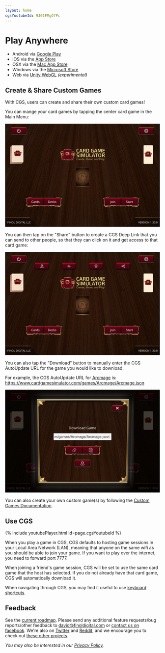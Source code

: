 ```yaml
---
layout: home
cgsYoutubeId: 9J01FMgO7Pc
---
```


# Play Anywhere
- Android via [Google Play](https://play.google.com/store/apps/details?id=com.finoldigital.cardgamesim)
- iOS via the [App Store](https://itunes.apple.com/us/app/card-game-simulator/id1392877362?ls=1&mt=8)
- OSX via the [Mac App Store](https://itunes.apple.com/us/app/card-game-simulator/id1398206553?ls=1&mt=12)
- Windows via the [Microsoft Store](https://www.microsoft.com/store/apps/9N96N5S4W3J0)
- Web via [Unity WebGL](playcgs.html) *(experimental)*

## Create & Share Custom Games
With CGS, users can create and share their own custom card games!

You can mange your card games by tapping the center card game in the Main Menu:

![Main Menu Image](assets/img/mainmenu.webp)

You can then tap on the "Share" button to create a CGS Deep Link that you can send to other people, so that they can click on it and get access to that card game:

![Game Selection Menu Image](assets/img/selectionmenu.webp)

You can also tap the "Download" button to manually enter the CGS AutoUpdate URL for the game you would like to download.

For example, the CGS AutoUpdate URL for [Arcmage](https://arcmage.org/) is: https://www.cardgamesimulator.com/games/Arcmage/Arcmage.json

![Game Download Menu Image](assets/img/downloadmenu.webp)

You can also create your own custom game(s) by following the [Custom Games Documentation](custom.html).

## Use CGS

{% include youtubePlayer.html id=page.cgsYoutubeId %}

When you play a game in CGS, CGS defaults to hosting game sessions in your Local Area Network (LAN), meaning that anyone on the same wifi as you should be able to join your game. If you want to play over the internet, you need to forward port 7777.

When joining a friend's game session, CGS will be set to use the same card game that the host has selected. If you do not already have that card game, CGS will automatically download it.

When navigating through CGS, you may find it useful to use [keyboard shortcuts](keyboard.html).

## Feedback
See the [current roadmap](roadmap.html). Please send any additional feature requests/bug reports/other feedback to <david@finoldigital.com> or [contact us on facebook](https://www.facebook.com/cardgamesimulator/). We're also on [Twitter](https://twitter.com/cardgamesim) and [Reddit](https://www.reddit.com/r/CardGameSimulator/), and we encourage you to check out [these other projects](external.html).

*You may also be interested in our [Privacy Policy](PRIVACY.html).*
